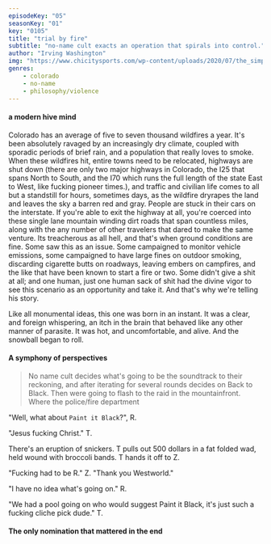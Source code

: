 ```yaml
---
episodeKey: "05"
seasonKey: "01"
key: "0105"
title: "trial by fire"
subtitle: "no-name cult exacts an operation that spirals into control."
author: "Irving Washington"
img: "https://www.chicitysports.com/wp-content/uploads/2020/07/the_simpsons_couch_a_l.0.jpg"
genres: 
    - colorado
    - no-name
    - philosophy/violence
---
```


#### a modern hive mind

Colorado has an average of five to seven thousand wildfires a year. It's been absolutely ravaged by an increasingly dry climate, coupled with sporadic periods of brief rain, and a population that really loves to smoke. When these wildfires hit, entire towns need to be relocated, highways are shut down (there are only two major highways in Colorado, the I25 that spans North to South, and the I70 which runs the full length of the state East to West, like fucking pioneer times.), and traffic and civilian life comes to all but a standstill for hours, sometimes days, as the wildfire dryrapes the land and leaves the sky a barren red and gray. People are stuck in their cars on the interstate. If you're able to exit the highway at all, you're coerced into these single lane mountain winding dirt roads that span countless miles, along with the any number of other travelers that dared to make the same venture. Its treacherous as all hell, and that's when ground conditions are fine. Some saw this as an issue. Some campaigned to monitor vehicle emissions, some campaigned to have large fines on outdoor smoking, discarding cigarette butts on roadways, leaving embers on campfires, and the like that have been known to start a fire or two. Some didn't give a shit at all; and one human, just one human sack of shit had the divine vigor to see this scenario as an opportunity and take it. And that's why we're telling his story.

Like all monumental ideas, this one was born in an instant. It was a clear, and foreign whispering, an itch in the brain that behaved like any other manner of parasite. It was hot, and uncomfortable, and alive. And the snowball began to roll.

#### A symphony of perspectives

> No name cult decides what's going to be the soundtrack to their reckoning, and after iterating for several rounds decides on Back to Black. Then were going to flash to the raid in the mountainfront. Where the police/fire department 

"Well, what about `Paint it Black`?", R.

"Jesus fucking Christ." T.

There's an eruption of snickers. T pulls out 500 dollars in a fat folded wad, held wound with broccoli bands. T hands it off to Z.

"Fucking had to be R." Z. "Thank you Westworld."

"I have no idea what's going on." R.

"We had a pool going on who would suggest Paint it Black, it's just such a fucking cliche pick dude." T. 

#### The only nomination that mattered in the end 

> 


